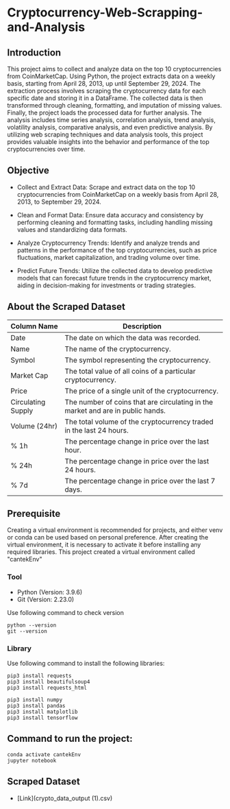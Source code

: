 # Cryptocurrency-Web-Scrapping-and-Analysis

## Introduction
This project aims to collect and analyze data on the top 10 cryptocurrencies from CoinMarketCap. Using Python, the project extracts data on a weekly basis, starting from April 28, 2013, up until September 29, 2024. The extraction process involves scraping the cryptocurrency data for each specific date and storing it in a DataFrame. The collected data is then transformed through cleaning, formatting, and imputation of missing values. Finally, the project loads the processed data for further analysis. The analysis includes time series analysis, correlation analysis, trend analysis, volatility analysis, comparative analysis, and even predictive analysis. By utilizing web scraping techniques and data analysis tools, this project provides valuable insights into the behavior and performance of the top cryptocurrencies over time.

## Objective
- Collect and Extract Data: Scrape and extract data on the top 10 cryptocurrencies from CoinMarketCap on a weekly basis from April 28, 2013, to September 29, 2024.

- Clean and Format Data: Ensure data accuracy and consistency by performing cleaning and formatting tasks, including handling missing values and standardizing data formats.

- Analyze Cryptocurrency Trends: Identify and analyze trends and patterns in the performance of the top cryptocurrencies, such as price fluctuations, market capitalization, and trading volume over time.

- Predict Future Trends: Utilize the collected data to develop predictive models that can forecast future trends in the cryptocurrency market, aiding in decision-making for investments or trading strategies.

## About the Scraped Dataset
| Column Name       | Description                                                                                |
|-------------------|--------------------------------------------------------------------------------------------|
| Date              | The date on which the data was recorded.                                                   |
| Name              | The name of the cryptocurrency.                                                            |
| Symbol            | The symbol representing the cryptocurrency.                                                 |
| Market Cap        | The total value of all coins of a particular cryptocurrency.                               |
| Price             | The price of a single unit of the cryptocurrency.                                          |
| Circulating Supply| The number of coins that are circulating in the market and are in public hands.             |
| Volume (24hr)     | The total volume of the cryptocurrency traded in the last 24 hours.                        |
| % 1h              | The percentage change in price over the last hour.                                         |
| % 24h             | The percentage change in price over the last 24 hours.                                     |
| % 7d              | The percentage change in price over the last 7 days.                                       |

## Prerequisite
Creating a virtual environment is recommended for projects, and either venv or conda can be used based on personal preference. After creating the virtual environment, it is necessary to activate it before installing any required libraries. This project created a virtual environment called "cantekEnv"

### Tool
- Python (Version: 3.9.6)
- Git (Version: 2.23.0)

Use following command to check version
```
python --version
git --version
```

### Library
Use following command to install the following libraries:
```
pip3 install requests
pip3 install beautifulsoup4
pip3 install requests_html

pip3 install numpy
pip3 install pandas
pip3 install matplotlib
pip3 install tensorflow
```

## Command to run the project:
```
conda activate cantekEnv
jupyter notebook
```

## Scraped Dataset
- [Link](crypto_data_output (1).csv)
